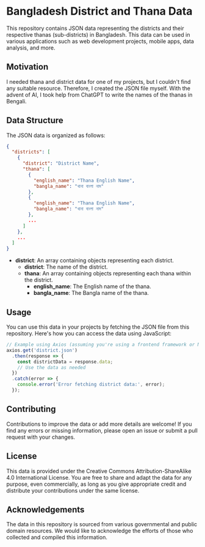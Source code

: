 # Bangladesh District and Thana Data

This repository contains JSON data representing the districts and their respective thanas (sub-districts) in Bangladesh. This data can be used in various applications such as web development projects, mobile apps, data analysis, and more.

## Motivation

I needed thana and district data for one of my projects, but I couldn't find any suitable resource. Therefore, I created the JSON file myself. With the advent of AI, I took help from ChatGPT to write the names of the thanas in Bengali.


## Data Structure

The JSON data is organized as follows:

```json
{
  "districts": [
    {
      "district": "District Name",
      "thana": [
        {
          "english_name": "Thana English Name",
          "bangla_name": "থানা বাংলা নাম"
        },
        {
          "english_name": "Thana English Name",
          "bangla_name": "থানা বাংলা নাম"
        },
        ...
      ]
    },
    ...
  ]
}
```

- **district**: An array containing objects representing each district.
  - **district**: The name of the district.
  - **thana**: An array containing objects representing each thana within the district.
    - **english_name**: The English name of the thana.
    - **bangla_name**: The Bangla name of the thana.

## Usage

You can use this data in your projects by fetching the JSON file from this repository. Here's how you can access the data using JavaScript:

```javascript
// Example using Axios (assuming you're using a frontend framework or Node.js)
axios.get('district.json')
  .then(response => {
    const districtData = response.data;
    // Use the data as needed
  })
  .catch(error => {
    console.error('Error fetching district data:', error);
  });
```

## Contributing

Contributions to improve the data or add more details are welcome! If you find any errors or missing information, please open an issue or submit a pull request with your changes.

## License

This data is provided under the Creative Commons Attribution-ShareAlike 4.0 International License. You are free to share and adapt the data for any purpose, even commercially, as long as you give appropriate credit and distribute your contributions under the same license.

## Acknowledgements

The data in this repository is sourced from various governmental and public domain resources. We would like to acknowledge the efforts of those who collected and compiled this information.
